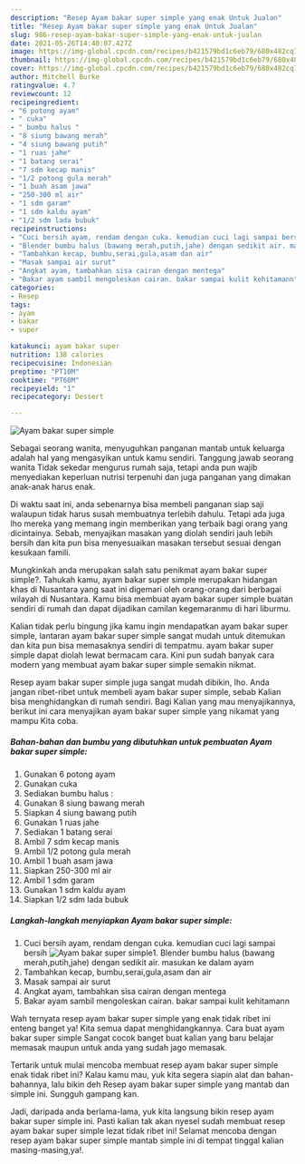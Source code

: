 ```yaml
---
description: "Resep Ayam bakar super simple yang enak Untuk Jualan"
title: "Resep Ayam bakar super simple yang enak Untuk Jualan"
slug: 986-resep-ayam-bakar-super-simple-yang-enak-untuk-jualan
date: 2021-05-26T14:40:07.427Z
image: https://img-global.cpcdn.com/recipes/b421579bd1c6eb79/680x482cq70/ayam-bakar-super-simple-foto-resep-utama.jpg
thumbnail: https://img-global.cpcdn.com/recipes/b421579bd1c6eb79/680x482cq70/ayam-bakar-super-simple-foto-resep-utama.jpg
cover: https://img-global.cpcdn.com/recipes/b421579bd1c6eb79/680x482cq70/ayam-bakar-super-simple-foto-resep-utama.jpg
author: Mitchell Burke
ratingvalue: 4.7
reviewcount: 12
recipeingredient:
- "6 potong ayam"
- " cuka"
- " bumbu halus "
- "8 siung bawang merah"
- "4 siung bawang putih"
- "1 ruas jahe"
- "1 batang serai"
- "7 sdm kecap manis"
- "1/2 potong gula merah"
- "1 buah asam jawa"
- "250-300 ml air"
- "1 sdm garam"
- "1 sdm kaldu ayam"
- "1/2 sdm lada bubuk"
recipeinstructions:
- "Cuci bersih ayam, rendam dengan cuka. kemudian cuci lagi sampai bersih"
- "Blender bumbu halus (bawang merah,putih,jahe) dengan sedikit air. masukan ke dalam ayam"
- "Tambahkan kecap, bumbu,serai,gula,asam dan air"
- "Masak sampai air surut"
- "Angkat ayam, tambahkan sisa cairan dengan mentega"
- "Bakar ayam sambil mengoleskan cairan. bakar sampai kulit kehitamann"
categories:
- Resep
tags:
- ayam
- bakar
- super

katakunci: ayam bakar super 
nutrition: 138 calories
recipecuisine: Indonesian
preptime: "PT10M"
cooktime: "PT60M"
recipeyield: "1"
recipecategory: Dessert

---
```



![Ayam bakar super simple](https://img-global.cpcdn.com/recipes/b421579bd1c6eb79/680x482cq70/ayam-bakar-super-simple-foto-resep-utama.jpg)

Sebagai seorang wanita, menyuguhkan panganan mantab untuk keluarga adalah hal yang mengasyikan untuk kamu sendiri. Tanggung jawab seorang  wanita Tidak sekedar mengurus rumah saja, tetapi anda pun wajib menyediakan keperluan nutrisi terpenuhi dan juga panganan yang dimakan anak-anak harus enak.

Di waktu  saat ini, anda sebenarnya bisa membeli panganan siap saji walaupun tidak harus susah membuatnya terlebih dahulu. Tetapi ada juga lho mereka yang memang ingin memberikan yang terbaik bagi orang yang dicintainya. Sebab, menyajikan masakan yang diolah sendiri jauh lebih bersih dan kita pun bisa menyesuaikan masakan tersebut sesuai dengan kesukaan famili. 



Mungkinkah anda merupakan salah satu penikmat ayam bakar super simple?. Tahukah kamu, ayam bakar super simple merupakan hidangan khas di Nusantara yang saat ini digemari oleh orang-orang dari berbagai wilayah di Nusantara. Kamu bisa membuat ayam bakar super simple buatan sendiri di rumah dan dapat dijadikan camilan kegemaranmu di hari liburmu.

Kalian tidak perlu bingung jika kamu ingin mendapatkan ayam bakar super simple, lantaran ayam bakar super simple sangat mudah untuk ditemukan dan kita pun bisa memasaknya sendiri di tempatmu. ayam bakar super simple dapat diolah lewat bermacam cara. Kini pun sudah banyak cara modern yang membuat ayam bakar super simple semakin nikmat.

Resep ayam bakar super simple juga sangat mudah dibikin, lho. Anda jangan ribet-ribet untuk membeli ayam bakar super simple, sebab Kalian bisa menghidangkan di rumah sendiri. Bagi Kalian yang mau menyajikannya, berikut ini cara menyajikan ayam bakar super simple yang nikamat yang mampu Kita coba.

<!--inarticleads1-->

##### Bahan-bahan dan bumbu yang dibutuhkan untuk pembuatan Ayam bakar super simple:

1. Gunakan 6 potong ayam
1. Gunakan  cuka
1. Sediakan  bumbu halus :
1. Gunakan 8 siung bawang merah
1. Siapkan 4 siung bawang putih
1. Gunakan 1 ruas jahe
1. Sediakan 1 batang serai
1. Ambil 7 sdm kecap manis
1. Ambil 1/2 potong gula merah
1. Ambil 1 buah asam jawa
1. Siapkan 250-300 ml air
1. Ambil 1 sdm garam
1. Gunakan 1 sdm kaldu ayam
1. Siapkan 1/2 sdm lada bubuk




<!--inarticleads2-->

##### Langkah-langkah menyiapkan Ayam bakar super simple:

1. Cuci bersih ayam, rendam dengan cuka. kemudian cuci lagi sampai bersih
<img src="https://img-global.cpcdn.com/steps/23e008c8360dbce9/160x128cq70/ayam-bakar-super-simple-langkah-memasak-1-foto.jpg" alt="Ayam bakar super simple">1. Blender bumbu halus (bawang merah,putih,jahe) dengan sedikit air. masukan ke dalam ayam
1. Tambahkan kecap, bumbu,serai,gula,asam dan air
1. Masak sampai air surut
1. Angkat ayam, tambahkan sisa cairan dengan mentega
1. Bakar ayam sambil mengoleskan cairan. bakar sampai kulit kehitamann




Wah ternyata resep ayam bakar super simple yang enak tidak ribet ini enteng banget ya! Kita semua dapat menghidangkannya. Cara buat ayam bakar super simple Sangat cocok banget buat kalian yang baru belajar memasak maupun untuk anda yang sudah jago memasak.

Tertarik untuk mulai mencoba membuat resep ayam bakar super simple enak tidak ribet ini? Kalau kamu mau, yuk kita segera siapin alat dan bahan-bahannya, lalu bikin deh Resep ayam bakar super simple yang mantab dan simple ini. Sungguh gampang kan. 

Jadi, daripada anda berlama-lama, yuk kita langsung bikin resep ayam bakar super simple ini. Pasti kalian tak akan nyesel sudah membuat resep ayam bakar super simple lezat tidak ribet ini! Selamat mencoba dengan resep ayam bakar super simple mantab simple ini di tempat tinggal kalian masing-masing,ya!.

